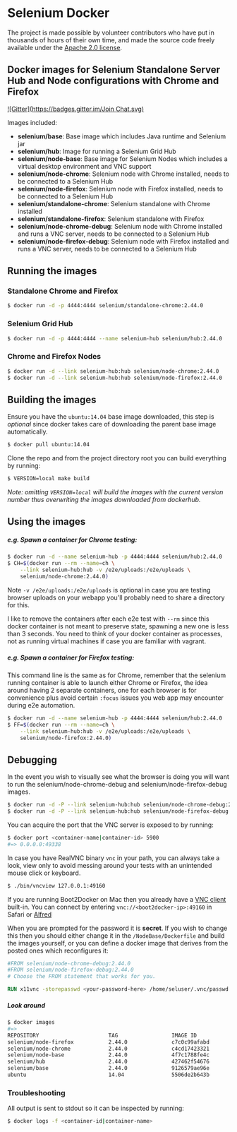 # Selenium Docker

The project is made possible by volunteer contributors who have put in thousands of hours of their own time, and made the source code freely available under the [Apache 2.0 license](https://code.google.com/p/selenium/source/browse/COPYING).

## Docker images for Selenium Standalone Server Hub and Node configurations with Chrome and Firefox
[![Gitter](https://badges.gitter.im/Join Chat.svg)](https://gitter.im/elgalu/docker-selenium?utm_source=badge&utm_medium=badge&utm_campaign=pr-badge&utm_content=badge)

Images included:

- __selenium/base__: Base image which includes Java runtime and Selenium jar
- __selenium/hub__: Image for running a Selenium Grid Hub
- __selenium/node-base__: Base image for Selenium Nodes which includes a virtual desktop environment and VNC support
- __selenium/node-chrome__: Selenium node with Chrome installed, needs to be connected to a Selenium Hub
- __selenium/node-firefox__: Selenium node with Firefox installed, needs to be connected to a Selenium Hub
- __selenium/standalone-chrome__: Selenium standalone with Chrome installed
- __selenium/standalone-firefox__: Selenium standalone with Firefox
- __selenium/node-chrome-debug__: Selenium node with Chrome installed and runs a VNC server, needs to be connected to a Selenium Hub
- __selenium/node-firefox-debug__: Selenium node with Firefox installed and runs a VNC server, needs to be connected to a Selenium Hub

## Running the images

### Standalone Chrome and Firefox

``` bash
$ docker run -d -p 4444:4444 selenium/standalone-chrome:2.44.0
```

### Selenium Grid Hub

``` bash
$ docker run -d -p 4444:4444 --name selenium-hub selenium/hub:2.44.0
```

### Chrome and Firefox Nodes

``` bash
$ docker run -d --link selenium-hub:hub selenium/node-chrome:2.44.0
$ docker run -d --link selenium-hub:hub selenium/node-firefox:2.44.0
```

## Building the images

Ensure you have the `ubuntu:14.04` base image downloaded, this step is _optional_ since docker takes care of downloading the parent base image automatically.

``` bash
$ docker pull ubuntu:14.04
```

Clone the repo and from the project directory root you can build everything by running:

``` bash
$ VERSION=local make build
```

_Note: omitting `VERSION=local` will build the images with the current version number thus overwriting the images downloaded from dockerhub._

## Using the images

##### e.g. Spawn a container for Chrome testing:

``` bash
$ docker run -d --name selenium-hub -p 4444:4444 selenium/hub:2.44.0
$ CH=$(docker run --rm --name=ch \
    --link selenium-hub:hub -v /e2e/uploads:/e2e/uploads \
    selenium/node-chrome:2.44.0)
```

Note `-v /e2e/uploads:/e2e/uploads` is optional in case you are testing browser uploads on your webapp you'll probably need to share a directory for this.

I like to remove the containers after each e2e test with `--rm` since this docker container is not meant to preserve state, spawning a new one is less than 3 seconds. You need to think of your docker container as processes, not as running virtual machines if case you are familiar with vagrant.

##### e.g. Spawn a container for Firefox testing:

This command line is the same as for Chrome, remember that the selenium running container is able to launch either Chrome or Firefox, the idea around having 2 separate containers, one for each browser is for convenience plus avoid certain `:focus` issues you web app may encounter during e2e automation.

``` bash
$ docker run -d --name selenium-hub -p 4444:4444 selenium/hub:2.44.0
$ FF=$(docker run --rm --name=ch \
    --link selenium-hub:hub -v /e2e/uploads:/e2e/uploads \
    selenium/node-firefox:2.44.0)
```

## Debugging

In the event you wish to visually see what the browser is doing you will want to run the selenium/node-chrome-debug and selenium/node-firefox-debug images.

``` bash
$ docker run -d -P --link selenium-hub:hub selenium/node-chrome-debug:2.44.0
$ docker run -d -P --link selenium-hub:hub selenium/node-firefox-debug:2.44.0
```

You can acquire the port that the VNC server is exposed to by running:

``` bash
$ docker port <container-name|container-id> 5900
#=> 0.0.0.0:49338
```

In case you have RealVNC binary `vnc` in your path, you can always take a look, view only to avoid messing around your tests with an unintended mouse click or keyboard.

``` bash
$ ./bin/vncview 127.0.0.1:49160
```

If you are running Boot2Docker on Mac then you already have a [VNC client](http://www.davidtheexpert.com/post.php?id=5) built-in. You can connect by entering `vnc://<boot2docker-ip>:49160` in Safari or [Alfred](http://www.alfredapp.com/)

When you are prompted for the password it is __secret__. If you wish to change this then you should either change it in the `/NodeBase/Dockerfile` and build the images yourself, or you can define a docker image that derives from the posted ones which reconfigures it:

``` dockerfile
#FROM selenium/node-chrome-debug:2.44.0
#FROM selenium/node-firefox-debug:2.44.0
# Choose the FROM statement that works for you.

RUN x11vnc -storepasswd <your-password-here> /home/seluser/.vnc/passwd
```

##### Look around

``` bash
$ docker images
#=>
REPOSITORY                      TAG                 IMAGE ID            CREATED             VIRTUAL SIZE
selenium/node-firefox           2.44.0              c7c0c99afabd        31 minutes ago      695.9 MB
selenium/node-chrome            2.44.0              c4cd17423321        31 minutes ago      796.7 MB
selenium/node-base              2.44.0              4f7c1788fe4c        32 minutes ago      584.8 MB
selenium/hub                    2.44.0              427462f54676        35 minutes ago      431.4 MB
selenium/base                   2.44.0              9126579ae96e        35 minutes ago      431.4 MB
ubuntu                          14.04               5506de2b643b        3 weeks ago         199.3 MB
```

### Troubleshooting

All output is sent to stdout so it can be inspected by running:

``` bash
$ docker logs -f <container-id|container-name>
```
